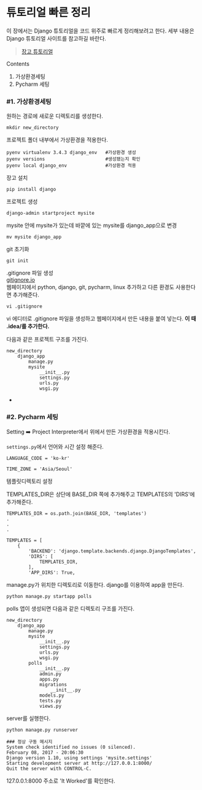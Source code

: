 # 튜토리얼 빠른 정리

이 장에서는 Django 튜토리얼을 코드 위주로 빠르게 정리해보려고 한다. 세부 내용은 Django 튜토리얼 사이트를 참고하길 바란다.  
> [장고 튜토리얼](http://django-document-korean.readthedocs.io/ko/master/intro/tutorial01.html)

Contents  
1. 가상환경세팅  
2. Pycharm 세팅



### #1. 가상환경세팅

원하는 경로에 새로운 디렉토리를 생성한다. 
```
mkdir new_directory
```
프로젝트 폴더 내부에서 가상환경을 적용한다. 
```
pyenv virtualenv 3.4.3 django_env 	#가상환경 생성
pyenv versions						#생성됐는지 확인
pyenv local django_env				#가상환경 적용
```
장고 설치
```
pip install django
```
프로젝트 생성
```
django-admin startproject mysite
```
mysite 안에 mysite가 있는데 바깥에 있는 mysite를 django_app으로 변경
```
mv mysite django_app
```
git 초기화
```
git init
```
.gitignore 파일 생성  
[gitignore.io](http://gitignore.io/)   
웹페이지에서 python, django, git, pycharm, linux 추가하고 다른 환경도 사용한다면 추가해준다.  
```
vi .gitignore
```
vi 에디터로 .gitignore 파일을 생성하고 웹페이지에서 만든 내용을 붙여 넣는다. **이 때 .idea/를 추가한다.**

다음과 같은 프로젝트 구조를 가진다. 
```
new_directory
	django_app
    	manage.py
        mysite
        	__init__.py
            settings.py
            urls.py
            wsgi.py
```

-

### #2. Pycharm 세팅
Setting :arrow_right: Project Interpreter에서 위에서 만든 가상환경을 적용시킨다.  

`settings.py`에서 언어와 시간 설정 해준다. 

```
LANGUAGE_CODE = 'ko-kr'

TIME_ZONE = 'Asia/Seoul'
```

템플릿디렉토리 설정

TEMPLATES_DIR은 상단에 BASE_DIR 쪽에 추가해주고 TEMPLATES의 'DIRS'에 추가해준다. 
```
TEMPLATES_DIR = os.path.join(BASE_DIR, 'templates')
.
.
.

TEMPLATES = [
    {
        'BACKEND': 'django.template.backends.django.DjangoTemplates',
        'DIRS': [
            TEMPLATES_DIR,
        ],
        'APP_DIRS': True,
```
manage.py가 위치한 디렉토리로 이동한다. django를 이용하여 app을 만든다.  
```
python manage.py startapp polls
```

polls 앱이 생성되면 다음과 같은 디렉토리 구조를 가진다. 
```
new_directory
	django_app
    	manage.py
        mysite
        	__init__.py
            settings.py
            urls.py
            wsgi.py
        polls
            __init__.py
            admin.py
            apps.py
            migrations
                __init__.py
            models.py
            tests.py
            views.py
```

server를 실행한다. 
```
python manage.py runserver

### 정상 구동 메시지
System check identified no issues (0 silenced).
February 08, 2017 - 20:06:30
Django version 1.10, using settings 'mysite.settings'
Starting development server at http://127.0.0.1:8000/
Quit the server with CONTROL-C.
```
127.0.0.1:8000 주소로 'It Worked'를 확인한다. 



